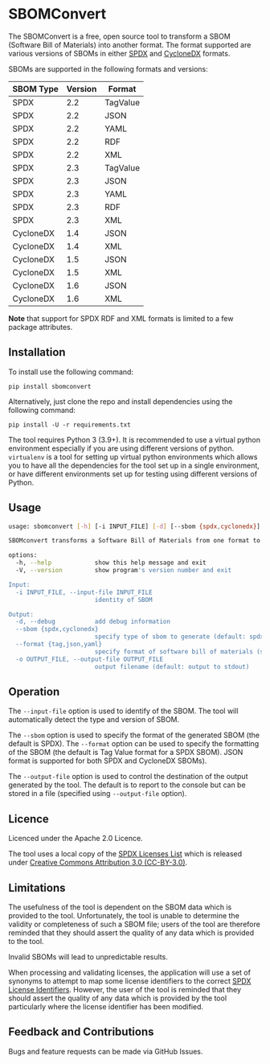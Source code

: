 # SBOMConvert

The SBOMConvert is a free, open source tool to transform a
SBOM (Software Bill of Materials) into another format. The format supported are various versions of SBOMs in either
[SPDX](https://www.spdx.org) and [CycloneDX](https://www.cyclonedx.org) formats.

SBOMs are supported in the following formats and versions:

| SBOM Type | Version | Format   |
| --------- |---------|----------|
| SPDX      | 2.2     | TagValue | 
| SPDX      | 2.2     | JSON     |
| SPDX      | 2.2     | YAML     |
| SPDX      | 2.2     | RDF      |
| SPDX      | 2.2     | XML      |
| SPDX      | 2.3     | TagValue |
| SPDX      | 2.3     | JSON     |
| SPDX      | 2.3     | YAML     |
| SPDX      | 2.3     | RDF      |
| SPDX      | 2.3     | XML      |
| CycloneDX | 1.4     | JSON     |
| CycloneDX | 1.4     | XML      |
| CycloneDX | 1.5     | JSON     |
| CycloneDX | 1.5     | XML      |
| CycloneDX | 1.6     | JSON     |
| CycloneDX | 1.6     | XML      |

**Note** that support for SPDX RDF and XML formats is limited to a few package attributes.

## Installation

To install use the following command:

`pip install sbomconvert`

Alternatively, just clone the repo and install dependencies using the following command:

`pip install -U -r requirements.txt`

The tool requires Python 3 (3.9+). It is recommended to use a virtual python environment especially
if you are using different versions of python. `virtualenv` is a tool for setting up virtual python environments which
allows you to have all the dependencies for the tool set up in a single environment, or have different environments set
up for testing using different versions of Python.

## Usage

```bash
usage: sbomconvert [-h] [-i INPUT_FILE] [-d] [--sbom {spdx,cyclonedx}] [--format {tag,json,yaml}] [-o OUTPUT_FILE] [-V]

SBOMconvert transforms a Software Bill of Materials from one format to another, or between output formats.

options:
  -h, --help            show this help message and exit
  -V, --version         show program's version number and exit

Input:
  -i INPUT_FILE, --input-file INPUT_FILE
                        identity of SBOM

Output:
  -d, --debug           add debug information
  --sbom {spdx,cyclonedx}
                        specify type of sbom to generate (default: spdx)
  --format {tag,json,yaml}
                        specify format of software bill of materials (sbom) (default: tag)
  -o OUTPUT_FILE, --output-file OUTPUT_FILE
                        output filename (default: output to stdout)
```
						
## Operation

The `--input-file` option is used to identify of the SBOM. The tool will automatically detect the type and version of SBOM.

The `--sbom` option is used to specify the format of the generated SBOM (the default is SPDX). The `--format` option
can be used to specify the formatting of the SBOM (the default is Tag Value format for a SPDX SBOM). JSON format is supported for both
SPDX and CycloneDX SBOMs).

The `--output-file` option is used to control the destination of the output generated by the tool. The
default is to report to the console but can be stored in a file (specified using `--output-file` option).

## Licence

Licenced under the Apache 2.0 Licence.

The tool uses a local copy of the [SPDX Licenses List](https://github.com/spdx/license-list-data) which is released under
[Creative Commons Attribution 3.0 (CC-BY-3.0)](http://creativecommons.org/licenses/by/3.0/).

## Limitations

The usefulness of the tool is dependent on the SBOM data
which is provided to the tool. Unfortunately, the tool is unable to determine the validity or completeness of such a SBOM file; users of the tool
are therefore reminded that they should assert the quality of any data which is provided to the tool.

Invalid SBOMs will lead to unpredictable results.

When processing and validating licenses, the application will use a set of synonyms to attempt to map some license identifiers to the correct [SPDX License Identifiers](https://spdx.org/licenses/). However, the
user of the tool is reminded that they should assert the quality of any data which is provided by the tool particularly where the license identifier has been modified.

## Feedback and Contributions

Bugs and feature requests can be made via GitHub Issues.
